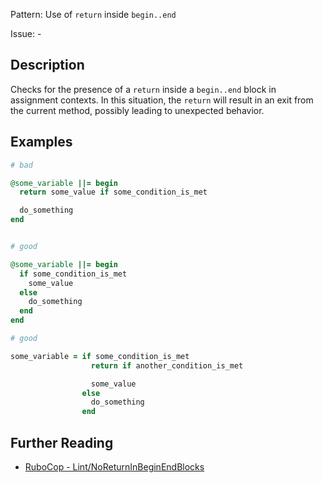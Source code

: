 Pattern: Use of `return` inside `begin..end`

Issue: -

## Description

Checks for the presence of a `return` inside a `begin..end` block in assignment contexts. In this situation, the `return` will result in an exit from the current method, possibly leading to unexpected behavior.

## Examples

```ruby
# bad

@some_variable ||= begin
  return some_value if some_condition_is_met

  do_something
end


# good

@some_variable ||= begin
  if some_condition_is_met
    some_value
  else
    do_something
  end
end

# good

some_variable = if some_condition_is_met
                  return if another_condition_is_met

                  some_value
                else
                  do_something
                end
```

## Further Reading

* [RuboCop - Lint/NoReturnInBeginEndBlocks](https://docs.rubocop.org/rubocop/cops_lint.html#lintnoreturninbeginendblocks)
